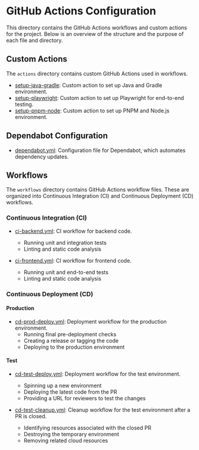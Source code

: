 # GitHub Actions Configuration

This directory contains the GitHub Actions workflows and custom actions for the project. Below is an overview of the
structure and the purpose of each file and directory.

## Custom Actions

The `actions` directory contains custom GitHub Actions used in workflows.

- [setup-java-gradle](actions/setup-java-gradle/action.yml): Custom action to set up Java and Gradle environment.
- [setup-playwright](actions/setup-playwright/action.yml): Custom action to set up Playwright for end-to-end testing.
- [setup-pnpm-node](actions/setup-pnpm-node/action.yml): Custom action to set up PNPM and Node.js environment.

## Dependabot Configuration

- [dependabot.yml](dependabot.yml): Configuration file for Dependabot, which automates dependency updates.

## Workflows

The `workflows` directory contains GitHub Actions workflow files. These are organized into Continuous Integration (CI)
and Continuous Deployment (CD) workflows.

### Continuous Integration (CI)

- [ci-backend.yml](workflows/ci-backend.yml): CI workflow for backend code.
    - Running unit and integration tests
    - Linting and static code analysis

- [ci-frontend.yml](workflows/ci-frontend.yml): CI workflow for frontend code.
    - Running unit and end-to-end tests
    - Linting and static code analysis

### Continuous Deployment (CD)

#### Production

- [cd-prod-deploy.yml](workflows/cd-prod-deploy.yml): Deployment workflow for the production environment.
    - Running final pre-deployment checks
    - Creating a release or tagging the code
    - Deploying to the production environment

#### Test

- [cd-test-deploy.yml](workflows/cd-test-deploy.yml): Deployment workflow for the test environment.
    - Spinning up a new environment
    - Deploying the latest code from the PR
    - Providing a URL for reviewers to test the changes

- [cd-test-cleanup.yml](workflows/cd-test-cleanup.yml): Cleanup workflow for the test environment after a PR is closed.
    - Identifying resources associated with the closed PR
    - Destroying the temporary environment
    - Removing related cloud resources
